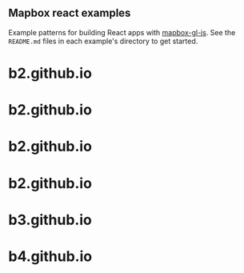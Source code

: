 Mapbox react examples
---

Example patterns for building React apps with [mapbox-gl-js](https://github.com/mapbox/mapbox-gl-js). See the `README.md` files in each example's directory to get started.
# b2.github.io
# b2.github.io
# b2.github.io
# b2.github.io
# b3.github.io
# b4.github.io
